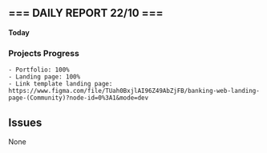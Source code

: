## === DAILY REPORT 22/10 ===

**Today**

### Projects Progress

    - Portfolio: 100%
    - Landing page: 100%
    - Link template landing page: https://www.figma.com/file/TUah0BxjlAI96Z49AbZjFB/banking-web-landing-page-(Community)?node-id=0%3A1&mode=dev

## Issues

None
